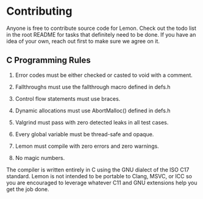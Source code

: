 # Contributing

Anyone is free to contribute source code for Lemon. Check out the todo list in the root README for tasks that definitely need to be done. If you have an idea of your own, reach out first to make sure we agree on it.

## C Programming Rules

1. Error codes must be either checked or casted to void with a comment.

2. Fallthroughs must use the fallthrough macro defined in defs.h

3. Control flow statements must use braces.

4. Dynamic allocations must use AbortMalloc() defined in defs.h

5. Valgrind must pass with zero detected leaks in all test cases.

6. Every global variable must be thread-safe and opaque.

7. Lemon must compile with zero errors and zero warnings.

8. No magic numbers.

The compiler is written entirely in C using the GNU dialect of the ISO C17 standard. Lemon is not intended to be portable to Clang, MSVC, or ICC so you are encouraged to leverage whatever C11 and GNU extensions help you get the job done.

